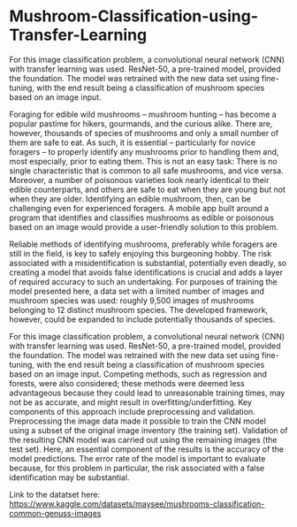 # Mushroom-Classification-using-Transfer-Learning
For this image classification problem, a convolutional neural network (CNN) with transfer learning was used. ResNet-50, a pre-trained model, provided the foundation. The model was retrained with the new data set using fine-tuning, with the end result being a classification of mushroom species based on an image input.

Foraging for edible wild mushrooms – mushroom hunting – has become a popular pastime for hikers, gourmands, and the curious alike. There are, however, thousands of species of mushrooms and only a small number of them are safe to eat. As such, it is essential – particularly for novice foragers – to properly identify any mushrooms prior to handling them and, most especially, prior to eating them. This is not an easy task: There is no single characteristic that is common to all safe mushrooms, and vice versa. Moreover, a number of poisonous varieties look nearly identical to their edible counterparts, and others are safe to eat when they are young but not when they are older. Identifying an edible mushroom, then, can be challenging even for experienced foragers. A mobile app built around a program that identifies and classifies mushrooms as edible or poisonous based on an image would provide a user-friendly solution to this problem.

Reliable methods of identifying mushrooms, preferably while foragers are still in the field, is key to safely enjoying this burgeoning hobby. The risk associated with a misidentification is substantial, potentially even deadly, so creating a model that avoids false identifications is crucial and adds a layer of required accuracy to such an undertaking. For purposes of training the model presented here, a data set with a limited number of images and mushroom species was used: roughly 9,500 images of mushrooms belonging to 12 distinct mushroom species. The developed framework, however, could be expanded to include potentially thousands of species.

For this image classification problem, a convolutional neural network (CNN) with transfer learning was used. ResNet-50, a pre-trained model, provided the foundation. The model was retrained with the new data set using fine-tuning, with the end result being a classification of mushroom species based on an image input. Competing methods, such as regression and forests, were also considered; these methods were deemed less advantageous because they could lead to unreasonable training times, may not be as accurate, and might result in overfitting/underfitting.
Key components of this approach include preprocessing and validation. Preprocessing the image data made it possible to train the CNN model using a subset of the original image inventory (the training set). Validation of the resulting CNN model was carried out using the remaining images (the test set). Here, an essential component of the results is the accuracy of the model predictions. The error rate of the model is important to evaluate because, for this problem in particular, the risk associated with a false identification may be substantial.


Link to the datatset here: https://www.kaggle.com/datasets/maysee/mushrooms-classification-common-genuss-images
